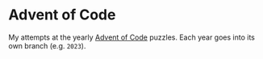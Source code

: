 # Advent of Code

My attempts at the yearly [Advent of Code] puzzles. Each year goes into its own
branch (e.g. `2023`).

[Advent of Code]: <https://adventofcode.com/>
